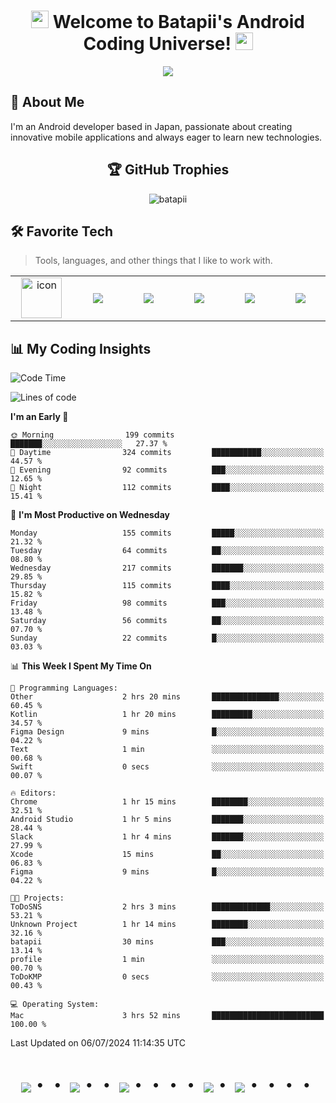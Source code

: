 <h1 align="center">
  <img src="https://media.giphy.com/media/hvRJCLFzcasrR4ia7z/giphy.gif" width="28">
  Welcome to Batapii's Android Coding Universe!
  <img src="https://media.giphy.com/media/hvRJCLFzcasrR4ia7z/giphy.gif" width="28">
</h1>

<p align="center">
  <img src="https://readme-typing-svg.herokuapp.com/?lines=Android+Developer+in+Japan;Always%20learning%20new%20things&font=Fira%20Code&center=true&width=440&height=45&color=f75c7e&vCenter=true&size=22">
</p>

## 🚀 About Me
I'm an Android developer based in Japan, passionate about creating innovative mobile applications and always eager to learn new technologies.

<h2 align="center">🏆 GitHub Trophies</h2>
<p align="center">
  <img src="https://github-profile-trophy.vercel.app/?username=batapii&theme=nord&column=7&no-frame=true&no-bg=true&rank=SECRET,SSS,SS,S,AAA,AA,A,B,C,?" alt="batapii" />
</p>

## 🛠️ Favorite Tech

> Tools, languages, and other things that I like to work with.

<table>
  <tr>
    <td align="center" width="96">
      <a href="#macropower-tech">
        <img src="https://techstack-generator.vercel.app/github-icon.svg" alt="icon" width="65" height="65" />
      </a>
      <br>
    </td>
    <td align="center" width="96">
      <a href="#macropower-tech">
        <img src="https://cdn.jsdelivr.net/gh/devicons/devicon@latest/icons/androidstudio/androidstudio-original-wordmark.svg" />
      </a>
    </td>
     <td align="center" width="96">
      <a href="#macropower-tech">
         <img src="https://cdn.jsdelivr.net/gh/devicons/devicon@latest/icons/git/git-original.svg" />
      </a>
      <br>
    </td>
        <td align="center" width="96">
      <a href="#macropower-tech">
       <img src="https://cdn.jsdelivr.net/gh/devicons/devicon@latest/icons/jetbrains/jetbrains-original.svg" />
      </a>
    </td>
        <td align="center" width="96">
      <a href="#macropower-tech">
        <img src="https://cdn.jsdelivr.net/gh/devicons/devicon@latest/icons/kotlin/kotlin-original.svg" />
      </a>
    </td>
        <td align="center" width="96">
      <a href="#macropower-tech">
        <img src="https://cdn.jsdelivr.net/gh/devicons/devicon@latest/icons/supabase/supabase-original.svg" />
      </a>
    </td>
  </tr>
</table>

## 📊 My Coding Insights

<!--START_SECTION:waka-->
![Code Time](http://img.shields.io/badge/Code%20Time-181%20hrs%2023%20mins-blue)

![Lines of code](https://img.shields.io/badge/From%20Hello%20World%20I%27ve%20Written-48.6%20thousand%20lines%20of%20code-blue)

**I'm an Early 🐤** 

```text
🌞 Morning                199 commits         ███████░░░░░░░░░░░░░░░░░░   27.37 % 
🌆 Daytime                324 commits         ███████████░░░░░░░░░░░░░░   44.57 % 
🌃 Evening                92 commits          ███░░░░░░░░░░░░░░░░░░░░░░   12.65 % 
🌙 Night                  112 commits         ████░░░░░░░░░░░░░░░░░░░░░   15.41 % 
```
📅 **I'm Most Productive on Wednesday** 

```text
Monday                   155 commits         █████░░░░░░░░░░░░░░░░░░░░   21.32 % 
Tuesday                  64 commits          ██░░░░░░░░░░░░░░░░░░░░░░░   08.80 % 
Wednesday                217 commits         ███████░░░░░░░░░░░░░░░░░░   29.85 % 
Thursday                 115 commits         ████░░░░░░░░░░░░░░░░░░░░░   15.82 % 
Friday                   98 commits          ███░░░░░░░░░░░░░░░░░░░░░░   13.48 % 
Saturday                 56 commits          ██░░░░░░░░░░░░░░░░░░░░░░░   07.70 % 
Sunday                   22 commits          █░░░░░░░░░░░░░░░░░░░░░░░░   03.03 % 
```


📊 **This Week I Spent My Time On** 

```text
💬 Programming Languages: 
Other                    2 hrs 20 mins       ███████████████░░░░░░░░░░   60.45 % 
Kotlin                   1 hr 20 mins        █████████░░░░░░░░░░░░░░░░   34.57 % 
Figma Design             9 mins              █░░░░░░░░░░░░░░░░░░░░░░░░   04.22 % 
Text                     1 min               ░░░░░░░░░░░░░░░░░░░░░░░░░   00.68 % 
Swift                    0 secs              ░░░░░░░░░░░░░░░░░░░░░░░░░   00.07 % 

🔥 Editors: 
Chrome                   1 hr 15 mins        ████████░░░░░░░░░░░░░░░░░   32.51 % 
Android Studio           1 hr 5 mins         ███████░░░░░░░░░░░░░░░░░░   28.44 % 
Slack                    1 hr 4 mins         ███████░░░░░░░░░░░░░░░░░░   27.99 % 
Xcode                    15 mins             ██░░░░░░░░░░░░░░░░░░░░░░░   06.83 % 
Figma                    9 mins              █░░░░░░░░░░░░░░░░░░░░░░░░   04.22 % 

🐱‍💻 Projects: 
ToDoSNS                  2 hrs 3 mins        █████████████░░░░░░░░░░░░   53.21 % 
Unknown Project          1 hr 14 mins        ████████░░░░░░░░░░░░░░░░░   32.16 % 
batapii                  30 mins             ███░░░░░░░░░░░░░░░░░░░░░░   13.14 % 
profile                  1 min               ░░░░░░░░░░░░░░░░░░░░░░░░░   00.70 % 
ToDoKMP                  0 secs              ░░░░░░░░░░░░░░░░░░░░░░░░░   00.43 % 

💻 Operating System: 
Mac                      3 hrs 52 mins       █████████████████████████   100.00 % 
```


 Last Updated on 06/07/2024 11:14:35 UTC
<!--END_SECTION:waka-->

<div align="center">
    <h1>
        <img src="https://user-images.githubusercontent.com/44926913/175852850-3fb6c715-1856-41ff-8c1f-94ce3b03b458.gif">・・
        <img src="https://user-images.githubusercontent.com/44926913/175853109-f8850656-6704-4a8a-bee6-9aca154d929b.gif">・・
        <img src="https://user-images.githubusercontent.com/44926913/175853154-5449d974-975e-44a6-ab84-a86031265e40.gif">・・・・
        <img src="https://user-images.githubusercontent.com/44926913/175853109-f8850656-6704-4a8a-bee6-9aca154d929b.gif">・
        <img src="https://user-images.githubusercontent.com/44926913/175853154-5449d974-975e-44a6-ab84-a86031265e40.gif">・・・・
    </h1>
  </div>
<br><br><br>
